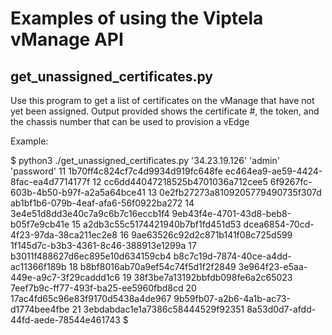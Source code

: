 # Examples of using the Viptela vManage API

## get_unassigned_certificates.py
Use this program to get a list of certificates on the vManage that have not yet been assigned.  Output provided shows the certificate #, the token, and the chassis number that can be used to provision a vEdge

Example:

$ python3 ./get_unassigned_certificates.py '34.23.19.126' 'admin' 'password'
11 1b70ff4c824cf7c4d9934d919fc648fe ec464ea9-ae59-4424-8fac-ea4d7714177f
12 cc6dd44047218525b4701036a712cee5 6f9267fc-603b-4b50-b97f-a2a5a64bce41
13 0e2fb27273a8109205779490735f307d ab1bf1b6-079b-4eaf-afa6-56f0922ba272
14 3e4e51d8dd3e40c7a9c6b7c16eccb1f4 9eb43f4e-4701-43d8-beb8-b05f7e9cb41e
15 a2db3c55c5174421940b7bf1fd451d53 dcea6854-70cd-4f23-97da-38ca211ec2e8
16 9ae63526c92d2c871b141f08c725d599 1f145d7c-b3b3-4361-8c46-388913e1299a
17 b3011f488627d6ec895e10d634159cb4 b8c7c19d-7874-40ce-a4dd-ac11366f189b
18 b8bf8016ab70a9ef54c74f5d1f2f2849 3e964f23-e5aa-449e-a9c7-3f29caddd1c6
19 38f3be7a13192bbfdb098fe6a2c65023 7eef7b9c-ff77-493f-ba25-ee5960fbd8cd
20 17ac4fd65c96e83f9170d5438a4de967 9b59fb07-a2b6-4a1b-ac73-d1774bee4fbe
21 3ebdabdac1e1a7386c58444529f92351 8a53d0d7-afdd-44fd-aede-78544e461743
$


